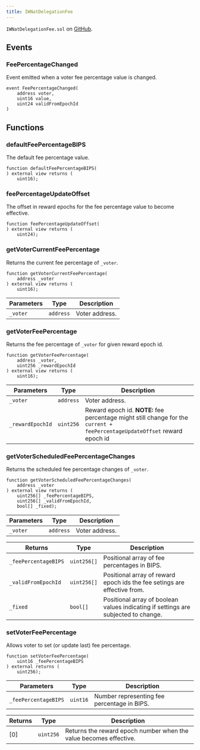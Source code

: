 ```yaml
---
title: IWNatDelegationFee
---
```


<!-- This is an autogenerated file. Do not edit! -->
`IWNatDelegationFee.sol` on [GitHub](https://github.com/flare-foundation/flare-smart-contracts-v2/blob/main/contracts/userInterfaces/IWNatDelegationFee.sol).

## Events

### FeePercentageChanged

Event emitted when a voter fee percentage value is changed.

```solidity
event FeePercentageChanged(
    address voter,
    uint16 value,
    uint24 validFromEpochId
)
```

## Functions

### defaultFeePercentageBIPS

The default fee percentage value.

```solidity
function defaultFeePercentageBIPS(
) external view returns (
    uint16);
```

### feePercentageUpdateOffset

The offset in reward epochs for the fee percentage value to become effective.

```solidity
function feePercentageUpdateOffset(
) external view returns (
    uint24);
```

### getVoterCurrentFeePercentage

Returns the current fee percentage of `_voter`.

```solidity
function getVoterCurrentFeePercentage(
    address _voter
) external view returns (
    uint16);
```

| Parameters | Type | Description |
| ---------- | ---- | ----------- |
| `_voter` | `address` | Voter address. |

### getVoterFeePercentage

Returns the fee percentage of `_voter` for given reward epoch id.

```solidity
function getVoterFeePercentage(
    address _voter,
    uint256 _rewardEpochId
) external view returns (
    uint16);
```

| Parameters | Type | Description |
| ---------- | ---- | ----------- |
| `_voter` | `address` | Voter address. |
| `_rewardEpochId` | `uint256` | Reward epoch id. **NOTE:** fee percentage might still change for the `current + feePercentageUpdateOffset` reward epoch id |

### getVoterScheduledFeePercentageChanges

Returns the scheduled fee percentage changes of `_voter`.

```solidity
function getVoterScheduledFeePercentageChanges(
    address _voter
) external view returns (
    uint256[] _feePercentageBIPS,
    uint256[] _validFromEpochId,
    bool[] _fixed);
```

| Parameters | Type | Description |
| ---------- | ---- | ----------- |
| `_voter` | `address` | Voter address. |

| Returns | Type | Description |
| ------- | ---- | ----------- |
| `_feePercentageBIPS` | `uint256[]` | Positional array of fee percentages in BIPS. |
| `_validFromEpochId` | `uint256[]` | Positional array of reward epoch ids the fee setings are effective from. |
| `_fixed` | `bool[]` | Positional array of boolean values indicating if settings are subjected to change. |

### setVoterFeePercentage

Allows voter to set (or update last) fee percentage.

```solidity
function setVoterFeePercentage(
    uint16 _feePercentageBIPS
) external returns (
    uint256);
```

| Parameters | Type | Description |
| ---------- | ---- | ----------- |
| `_feePercentageBIPS` | `uint16` | Number representing fee percentage in BIPS. |

| Returns | Type | Description |
| ------- | ---- | ----------- |
| [0] | `uint256` | Returns the reward epoch number when the value becomes effective. |

